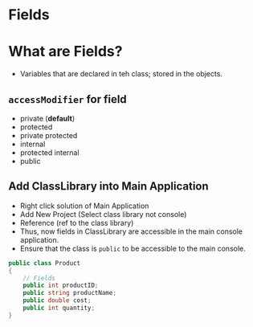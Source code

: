 # Fields

# What are Fields?

- Variables that are declared in teh class; stored in the objects.

## `accessModifier` for field

- private (**default**)
- protected
- private protected
- internal
- protected internal
- public

## Add ClassLibrary into Main Application

- Right click solution of Main Application
- Add New Project (Select class library not console)
- Reference (ref to the class library)
- Thus, now fields in ClassLibrary are accessible in the main console application.
- Ensure that the class is `public` to be accessible to the main console.

```cs
public class Product
{
    // Fields
    public int productID;
    public string productName;
    public double cost;
    public int quantity;
}
```








